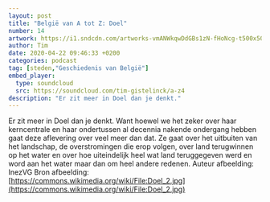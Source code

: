 ```yaml
---
layout: post
title: "België van A tot Z: Doel"
number: 14
artwork: https://i1.sndcdn.com/artworks-vmANWkqwDdGBs1zN-fHoNcg-t500x500.jpg
author: Tim
date: 2020-04-22 09:46:33 +0200
categories: podcast
tag: [steden,"Geschiedenis van België"]
embed_player:
  type: soundcloud
  src: https://soundcloud.com/tim-gistelinck/a-z4
description: "Er zit meer in Doel dan je denkt."
---
```

Er zit meer in Doel dan je denkt. Want hoewel we het zeker over haar kerncentrale en haar ondertussen al decennia nakende ondergang hebben gaat deze aflevering over veel meer dan dat. Ze gaat over het uitbuiten van het landschap, de overstromingen die erop volgen, over land terugwinnen op het water en over hoe uiteindelijk heel wat land teruggegeven werd en word aan het water maar dan om heel andere redenen.
Auteur afbeelding: InezVG
Bron afbeelding: [https://commons.wikimedia.org/wiki/File:Doel_2.jpg](https://commons.wikimedia.org/wiki/File:Doel_2.jpg)